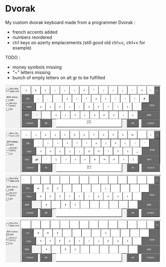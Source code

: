 # Dvorak

My custom dvorak keyboard made from a programmer Dvorak :
  - french accents added
  - numbers reordered
  - ctrl keys on azerty emplacements (still good old ctrl+c, ctrl+v for example)

TODO :
  - money symbols missing
  - "~" letters missing
  - bunch of empty letters on alt gr to be fulfilled

![dvorak](dvorak.png)
